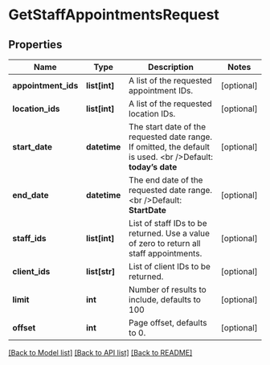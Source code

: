 # GetStaffAppointmentsRequest

## Properties
Name | Type | Description | Notes
------------ | ------------- | ------------- | -------------
**appointment_ids** | **list[int]** | A list of the requested appointment IDs. | [optional] 
**location_ids** | **list[int]** | A list of the requested location IDs. | [optional] 
**start_date** | **datetime** | The start date of the requested date range. If omitted, the default is used.   &lt;br /&gt;Default: **today’s date** | [optional] 
**end_date** | **datetime** | The end date of the requested date range.   &lt;br /&gt;Default: **StartDate** | [optional] 
**staff_ids** | **list[int]** | List of staff IDs to be returned. Use a value of zero to return all staff appointments. | [optional] 
**client_ids** | **list[str]** | List of client IDs to be returned. | [optional] 
**limit** | **int** | Number of results to include, defaults to 100 | [optional] 
**offset** | **int** | Page offset, defaults to 0. | [optional] 

[[Back to Model list]](../README.md#documentation-for-models) [[Back to API list]](../README.md#documentation-for-api-endpoints) [[Back to README]](../README.md)


